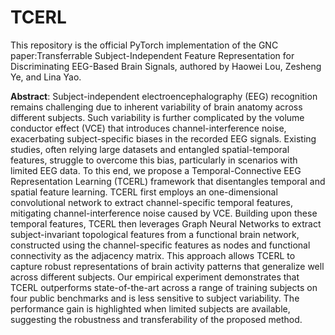 # TCERL
This repository is the official PyTorch implementation of the GNC paper:Transferrable Subject-Independent Feature Representation for Discriminating EEG-Based Brain Signals, authored by Haowei Lou, Zesheng Ye, and Lina Yao.

**Abstract**: Subject-independent electroencephalography (EEG) recognition remains challenging due to inherent variability of brain anatomy across different subjects. Such variability is further complicated by the volume conductor effect (VCE) that introduces channel-interference noise, exacerbating subject-specific biases in the recorded EEG signals. Existing studies, often relying large datasets and entangled spatial-temporal features, struggle to overcome this bias, particularly in scenarios with limited EEG data. To this end, we propose a Temporal-Connective EEG Representation Learning (TCERL) framework that disentangles temporal and spatial feature learning. TCERL first employs an one-dimensional convolutional network to extract channel-specific temporal features, mitigating channel-interference noise caused by VCE. Building upon these temporal features, TCERL then leverages Graph Neural Networks to extract subject-invariant topological features from a functional brain network, constructed using the channel-specific features as nodes and functional connectivity as the adjacency matrix. This approach allows TCERL to capture robust representations of brain activity patterns that generalize well across different subjects. Our empirical experiment demonstrates that TCERL outperforms state-of-the-art across a range of training subjects on four public benchmarks and is less sensitive to subject variability. The performance gain is highlighted when limited subjects are available, suggesting the robustness and transferability of the proposed method.